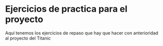 # Ejercicios de practica para el proyecto
 Aquí tenemos los ejercicios de repaso que hay que hacer con anterioridad al proyecto del Titanic
